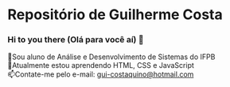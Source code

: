 # Repositório de Guilherme Costa
### Hi to you there (Olá para você aí) 👋
🔭Sou aluno de Análise e Desenvolvimento de Sistemas do IFPB  
🌱Atualmente estou aprendendo HTML, CSS e JavaScript  
📫Contate-me pelo e-mail: gui-costaquino@hotmail.com  
